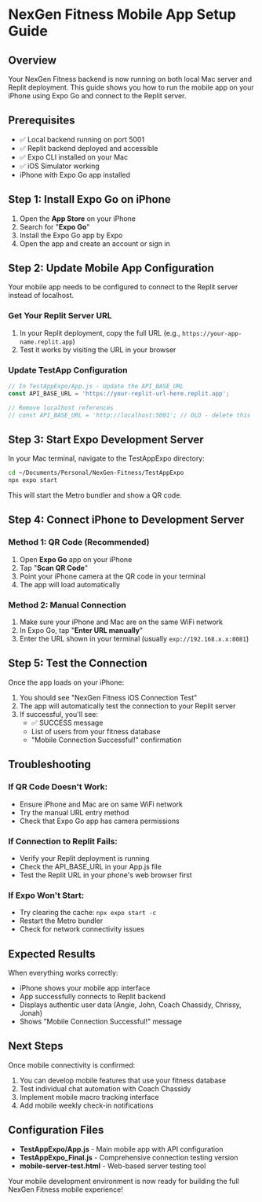# NexGen Fitness Mobile App Setup Guide

## Overview
Your NexGen Fitness backend is now running on both local Mac server and Replit deployment. This guide shows you how to run the mobile app on your iPhone using Expo Go and connect to the Replit server.

## Prerequisites
- ✅ Local backend running on port 5001 
- ✅ Replit backend deployed and accessible
- ✅ Expo CLI installed on your Mac
- ✅ iOS Simulator working
- iPhone with Expo Go app installed

## Step 1: Install Expo Go on iPhone

1. Open the **App Store** on your iPhone
2. Search for "**Expo Go**"
3. Install the Expo Go app by Expo
4. Open the app and create an account or sign in

## Step 2: Update Mobile App Configuration

Your mobile app needs to be configured to connect to the Replit server instead of localhost.

### Get Your Replit Server URL
1. In your Replit deployment, copy the full URL (e.g., `https://your-app-name.replit.app`)
2. Test it works by visiting the URL in your browser

### Update TestApp Configuration

```javascript
// In TestAppExpo/App.js - Update the API_BASE_URL
const API_BASE_URL = 'https://your-replit-url-here.replit.app';

// Remove localhost references
// const API_BASE_URL = 'http://localhost:5001'; // OLD - delete this
```

## Step 3: Start Expo Development Server

In your Mac terminal, navigate to the TestAppExpo directory:

```bash
cd ~/Documents/Personal/NexGen-Fitness/TestAppExpo
npx expo start
```

This will start the Metro bundler and show a QR code.

## Step 4: Connect iPhone to Development Server

### Method 1: QR Code (Recommended)
1. Open **Expo Go** app on your iPhone
2. Tap "**Scan QR Code**" 
3. Point your iPhone camera at the QR code in your terminal
4. The app will load automatically

### Method 2: Manual Connection
1. Make sure your iPhone and Mac are on the same WiFi network
2. In Expo Go, tap "**Enter URL manually**"
3. Enter the URL shown in your terminal (usually `exp://192.168.x.x:8081`)

## Step 5: Test the Connection

Once the app loads on your iPhone:

1. You should see "NexGen Fitness iOS Connection Test"
2. The app will automatically test the connection to your Replit server
3. If successful, you'll see:
   - ✅ SUCCESS message
   - List of users from your fitness database
   - "Mobile Connection Successful!" confirmation

## Troubleshooting

### If QR Code Doesn't Work:
- Ensure iPhone and Mac are on same WiFi network
- Try the manual URL entry method
- Check that Expo Go app has camera permissions

### If Connection to Replit Fails:
- Verify your Replit deployment is running
- Check the API_BASE_URL in your App.js file
- Test the Replit URL in your phone's web browser first

### If Expo Won't Start:
- Try clearing the cache: `npx expo start -c`
- Restart the Metro bundler
- Check for network connectivity issues

## Expected Results

When everything works correctly:
- iPhone shows your mobile app interface
- App successfully connects to Replit backend
- Displays authentic user data (Angie, John, Coach Chassidy, Chrissy, Jonah)
- Shows "Mobile Connection Successful!" message

## Next Steps

Once mobile connectivity is confirmed:
1. You can develop mobile features that use your fitness database
2. Test individual chat automation with Coach Chassidy
3. Implement mobile macro tracking interface
4. Add mobile weekly check-in notifications

## Configuration Files

- **TestAppExpo/App.js** - Main mobile app with API configuration
- **TestAppExpo_Final.js** - Comprehensive connection testing version
- **mobile-server-test.html** - Web-based server testing tool

Your mobile development environment is now ready for building the full NexGen Fitness mobile experience!